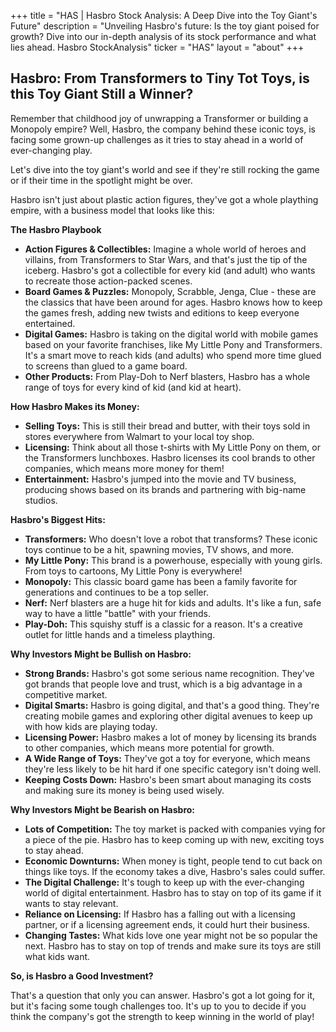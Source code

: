 +++
title = "HAS |  Hasbro Stock Analysis: A Deep Dive into the Toy Giant's Future"
description = "Unveiling Hasbro's future: Is the toy giant poised for growth? Dive into our in-depth analysis of its stock performance and what lies ahead. Hasbro StockAnalysis"
ticker = "HAS"
layout = "about"
+++

        


## Hasbro: From Transformers to Tiny Tot Toys, is this Toy Giant Still a Winner? 

Remember that childhood joy of unwrapping a Transformer or building a Monopoly empire?  Well, Hasbro, the company behind these iconic toys, is facing some grown-up challenges as it tries to stay ahead in a world of ever-changing play. 

Let's dive into the toy giant's world and see if they're still rocking the game or if their time in the spotlight might be over. 

Hasbro isn't just about plastic action figures, they've got a whole plaything empire, with a business model that looks like this:

**The Hasbro Playbook**

* **Action Figures & Collectibles:** Imagine a whole world of heroes and villains, from Transformers to Star Wars, and that's just the tip of the iceberg. Hasbro's got a collectible for every kid (and adult) who wants to recreate those action-packed scenes. 
* **Board Games & Puzzles:** Monopoly, Scrabble, Jenga, Clue - these are the classics that have been around for ages. Hasbro knows how to keep the games fresh, adding new twists and editions to keep everyone entertained. 
* **Digital Games:** Hasbro is taking on the digital world with mobile games based on your favorite franchises, like My Little Pony and Transformers. It's a smart move to reach kids (and adults) who spend more time glued to screens than glued to a game board. 
* **Other Products:**  From Play-Doh to Nerf blasters, Hasbro has a whole range of toys for every kind of kid (and kid at heart). 

**How Hasbro Makes its Money:**

* **Selling Toys:** This is still their bread and butter, with their toys sold in stores everywhere from Walmart to your local toy shop.
* **Licensing:**  Think about all those t-shirts with My Little Pony on them, or the Transformers lunchboxes.  Hasbro licenses its cool brands to other companies, which means more money for them!
* **Entertainment:**  Hasbro's jumped into the movie and TV business, producing shows based on its brands and partnering with big-name studios.  

**Hasbro's Biggest Hits:**

* **Transformers:** Who doesn't love a robot that transforms? These iconic toys continue to be a hit, spawning movies, TV shows, and more. 
* **My Little Pony:** This brand is a powerhouse, especially with young girls.  From toys to cartoons, My Little Pony is everywhere!
* **Monopoly:**  This classic board game has been a family favorite for generations and continues to be a top seller.  
* **Nerf:**  Nerf blasters are a huge hit for kids and adults. It's like a fun, safe way to have a little "battle" with your friends. 
* **Play-Doh:** This squishy stuff is a classic for a reason. It's a creative outlet for little hands and a timeless plaything. 

**Why Investors Might be Bullish on Hasbro:**

* **Strong Brands:**  Hasbro's got some serious name recognition.  They've got brands that people love and trust, which is a big advantage in a competitive market. 
* **Digital Smarts:**  Hasbro is going digital, and that's a good thing. They're creating mobile games and exploring other digital avenues to keep up with how kids are playing today. 
* **Licensing Power:**  Hasbro makes a lot of money by licensing its brands to other companies, which means more potential for growth. 
* **A Wide Range of Toys:**  They've got a toy for everyone, which means they're less likely to be hit hard if one specific category isn't doing well. 
* **Keeping Costs Down:**  Hasbro's been smart about managing its costs and making sure its money is being used wisely. 

**Why Investors Might be Bearish on Hasbro:**

* **Lots of Competition:**  The toy market is packed with companies vying for a piece of the pie. Hasbro has to keep coming up with new, exciting toys to stay ahead. 
* **Economic Downturns:**  When money is tight, people tend to cut back on things like toys.  If the economy takes a dive, Hasbro's sales could suffer.
* **The Digital Challenge:**  It's tough to keep up with the ever-changing world of digital entertainment. Hasbro has to stay on top of its game if it wants to stay relevant. 
* **Reliance on Licensing:**  If Hasbro has a falling out with a licensing partner, or if a licensing agreement ends, it could hurt their business. 
* **Changing Tastes:**  What kids love one year might not be so popular the next. Hasbro has to stay on top of trends and make sure its toys are still what kids want. 

**So, is Hasbro a Good Investment?**

That's a question that only you can answer.  Hasbro's got a lot going for it, but it's facing some tough challenges too.  It's up to you to decide if you think the company's got the strength to keep winning in the world of play! 

        